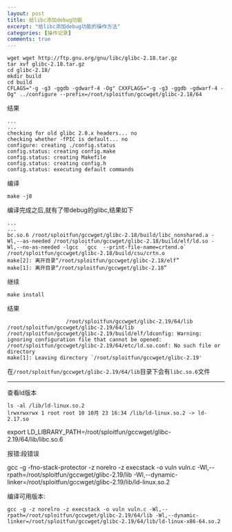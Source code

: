 ```yaml
---
layout: post
title: 给libc添加debug功能
excerpt: "给libc添加debug功能的操作方法"
categories: [操作记录]
comments: true
---
```



```shell
wget wget http://ftp.gnu.org/gnu/libc/glibc-2.18.tar.gz
tar xvf glibc-2.18.tar.gz
cd glibc-2.18/
mkdir build
cd build
CFLAGS="-g -g3 -ggdb -gdwarf-4 -Og" CXXFLAGS="-g -g3 -ggdb -gdwarf-4 -Og" ../configure --prefix=/root/sploitfun/gccwget/glibc-2.18/64
```
结果
```shell
...
...
checking for old glibc 2.0.x headers... no
checking whether -fPIC is default... no
configure: creating ./config.status
config.status: creating config.make
config.status: creating Makefile
config.status: creating config.h
config.status: executing default commands

```
编译
```
make -j8
```
编译完成之后,就有了带debug的glibc,结果如下
```
...
...
bc.so.6 /root/sploitfun/gccwget/glibc-2.18/build/libc_nonshared.a -Wl,--as-needed /root/sploitfun/gccwget/glibc-2.18/build/elf/ld.so -Wl,--no-as-needed -lgcc  `gcc  --print-file-name=crtend.o` /root/sploitfun/gccwget/glibc-2.18/build/csu/crtn.o
make[2]: 离开目录“/root/sploitfun/gccwget/glibc-2.18/elf”
make[1]: 离开目录“/root/sploitfun/gccwget/glibc-2.18”
```
继续
```
make install
```
结果
```
			       /root/sploitfun/gccwget/glibc-2.19/64/lib /root/sploitfun/gccwget/glibc-2.19/64/lib
/root/sploitfun/gccwget/glibc-2.19/build/elf/ldconfig: Warning: ignoring configuration file that cannot be opened: /root/sploitfun/gccwget/glibc-2.19/64/etc/ld.so.conf: No such file or directory
make[1]: Leaving directory `/root/sploitfun/gccwget/glibc-2.19'

```
在`/root/sploitfun/gccwget/glibc-2.19/64/lib`目录下会有`libc.so.6`文件


---

查看ld版本
```
ls -al /lib/ld-linux.so.2
lrwxrwxrwx 1 root root 10 10月 23 16:34 /lib/ld-linux.so.2 -> ld-2.17.so
```

export LD_LIBRARY_PATH=/root/sploitfun/gccwget/glibc-2.19/64/lib/libc.so.6

报错:段错误

gcc -g -fno-stack-protector -z norelro -z execstack -o vuln vuln.c -Wl,--rpath=/root/sploitfun/gccwget/glibc-2.19/lib -Wl,--dynamic-linker=/root/sploitfun/gccwget/glibc-2.19/lib/ld-linux.so.2

编译可用版本:
```
gcc -g -z norelro -z execstack -o vuln vuln.c -Wl,--rpath=/root/sploitfun/gccwget/glibc-2.19/64/lib -Wl,--dynamic-linker=/root/sploitfun/gccwget/glibc-2.19/64/lib/ld-linux-x86-64.so.2
```